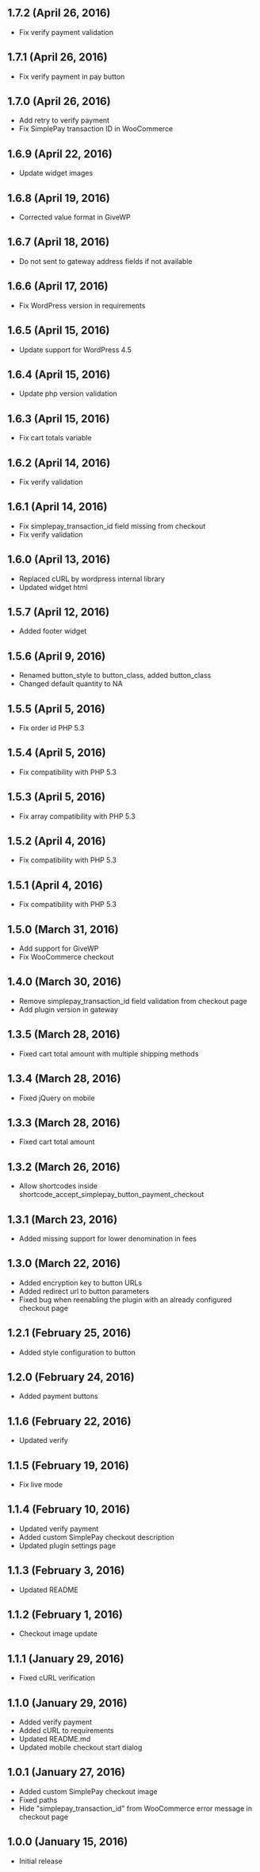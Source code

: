 ## 1.7.2 (April 26, 2016)

- Fix verify payment validation

## 1.7.1 (April 26, 2016)

- Fix verify payment in pay button

## 1.7.0 (April 26, 2016)

- Add retry to verify payment
- Fix SimplePay transaction ID in WooCommerce

## 1.6.9 (April 22, 2016)

- Update widget images

## 1.6.8 (April 19, 2016)

- Corrected value format in GiveWP

## 1.6.7 (April 18, 2016)

- Do not sent to gateway address fields if not available

## 1.6.6 (April 17, 2016)

- Fix WordPress version in requirements

## 1.6.5 (April 15, 2016)

- Update support for WordPress 4.5

## 1.6.4 (April 15, 2016)

- Update php version validation

## 1.6.3 (April 15, 2016)

- Fix cart totals variable

## 1.6.2 (April 14, 2016)

- Fix verify validation

## 1.6.1 (April 14, 2016)

- Fix simplepay_transaction_id field missing from checkout
- Fix verify validation

## 1.6.0 (April 13, 2016)

- Replaced cURL by wordpress internal library
- Updated widget html

## 1.5.7 (April 12, 2016)

- Added footer widget

## 1.5.6 (April 9, 2016)

- Renamed button_style to button_class, added button_class
- Changed default quantity to NA

## 1.5.5 (April 5, 2016)

- Fix order id PHP 5.3

## 1.5.4 (April 5, 2016)

- Fix compatibility with PHP 5.3

## 1.5.3 (April 5, 2016)

- Fix array compatibility with PHP 5.3

## 1.5.2 (April 4, 2016)

- Fix compatibility with PHP 5.3

## 1.5.1 (April 4, 2016)

- Fix compatibility with PHP 5.3

## 1.5.0 (March 31, 2016)

- Add support for GiveWP
- Fix WooCommerce checkout

## 1.4.0 (March 30, 2016)

- Remove simplepay_transaction_id field validation from checkout page
- Add plugin version in gateway

## 1.3.5 (March 28, 2016)

- Fixed cart total amount with multiple shipping methods

## 1.3.4 (March 28, 2016)

- Fixed jQuery on mobile

## 1.3.3 (March 28, 2016)

- Fixed cart total amount

## 1.3.2 (March 26, 2016)

- Allow shortcodes inside shortcode_accept_simplepay_button_payment_checkout

## 1.3.1 (March 23, 2016)

- Added missing support for lower denomination in fees

## 1.3.0 (March 22, 2016)

- Added encryption key to button URLs
- Added redirect url to button parameters
- Fixed bug when reenabling the plugin with an already configured checkout page

## 1.2.1 (February 25, 2016)

- Added style configuration to button

## 1.2.0 (February 24, 2016)

- Added payment buttons

## 1.1.6 (February 22, 2016)

- Updated verify

## 1.1.5 (February 19, 2016)

- Fix live mode

## 1.1.4 (February 10, 2016)

- Updated verify payment
- Added custom SimplePay checkout description
- Updated plugin settings page

## 1.1.3 (February 3, 2016)

- Updated README

## 1.1.2 (February 1, 2016)

- Checkout image update

## 1.1.1 (January 29, 2016)

- Fixed cURL verification

## 1.1.0 (January 29, 2016)

- Added verify payment
- Added cURL to requirements
- Updated README.md
- Updated mobile checkout start dialog

## 1.0.1 (January 27, 2016)

- Added custom SimplePay checkout image
- Fixed paths
- Hide "simplepay_transaction_id" from WooCommerce error message in checkout page

## 1.0.0 (January 15, 2016)

- Initial release
